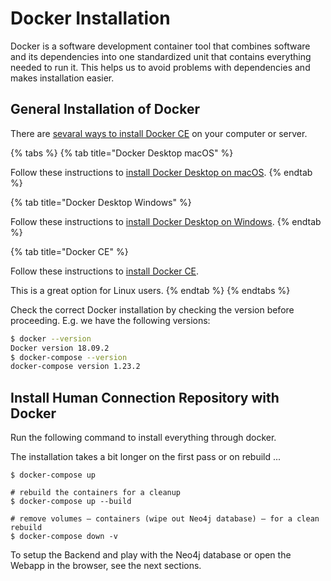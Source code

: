 # Docker Installation

Docker is a software development container tool that combines software and its dependencies into one standardized unit that contains everything needed to run it. This helps us to avoid problems with dependencies and makes installation easier.

## General Installation of Docker

There are [sevaral ways to install Docker CE](https://docs.docker.com/install/) on your computer or server.

{% tabs %}
{% tab title="Docker Desktop macOS" %}




Follow these instructions to [install Docker Desktop on macOS](https://docs.docker.com/docker-for-mac/install/).
{% endtab %}

{% tab title="Docker Desktop Windows" %}


Follow these instructions to [install Docker Desktop on Windows](https://docs.docker.com/docker-for-windows/install/).
{% endtab %}

{% tab title="Docker CE" %}


Follow these instructions to [install Docker CE](https://docs.docker.com/install/).

This is a great option for Linux users.
{% endtab %}
{% endtabs %}

Check the correct Docker installation by checking the version before proceeding. E.g. we have the following versions:

```bash
$ docker --version
Docker version 18.09.2
$ docker-compose --version
docker-compose version 1.23.2
```

## Install Human Connection Repository with Docker

Run the following command to install everything through docker.

The installation takes a bit longer on the first pass or on rebuild ...

```text
$ docker-compose up

# rebuild the containers for a cleanup
$ docker-compose up --build

# remove volumes – containers (wipe out Neo4j database) – for a clean rebuild 
$ docker-compose down -v
```

To setup the Backend and play with the Neo4j database or open the Webapp in the browser, see the next sections.

